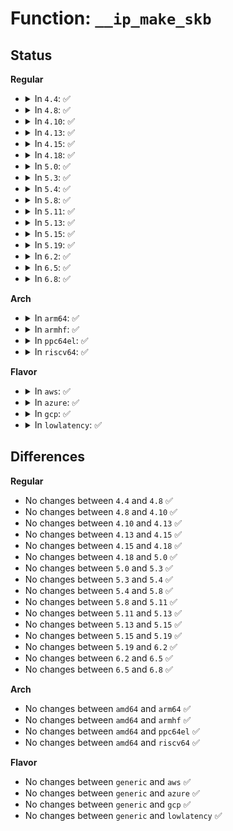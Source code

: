 # Function: <code>__ip_make_skb</code>

## Status
<b>Regular</b>
<ul>
<li>
<details>
<summary>In <code>4.4</code>: ✅</summary>

```c
struct sk_buff *__ip_make_skb(struct sock *sk, struct flowi4 *fl4, struct sk_buff_head *queue, struct inet_cork *cork);
```

**Collision:** Unique Global

**Inline:** No

**Transformation:** False

**Instances:**

```
In net/ipv4/ip_output.c (ffffffff8175f030)
Location: net/ipv4/ip_output.c:1348
Inline: False
Direct callers:
  - net/ipv4/ip_output.c:ip_push_pending_frames
  - net/ipv4/ip_output.c:ip_make_skb
  - net/ipv4/udp.c:udp_push_pending_frames
```
**Symbols:**

```
ffffffff8175f030-ffffffff8175f420: __ip_make_skb (STB_GLOBAL)
```
</details>
</li>
<li>
<details>
<summary>In <code>4.8</code>: ✅</summary>

```c
struct sk_buff *__ip_make_skb(struct sock *sk, struct flowi4 *fl4, struct sk_buff_head *queue, struct inet_cork *cork);
```

**Collision:** Unique Global

**Inline:** No

**Transformation:** False

**Instances:**

```
In net/ipv4/ip_output.c (ffffffff817cb2a0)
Location: net/ipv4/ip_output.c:1346
Inline: False
Direct callers:
  - net/ipv4/ip_output.c:ip_make_skb
  - net/ipv4/ip_output.c:ip_push_pending_frames
  - net/ipv4/udp.c:udp_push_pending_frames
```
**Symbols:**

```
ffffffff817cb2a0-ffffffff817cb6b3: __ip_make_skb (STB_GLOBAL)
```
</details>
</li>
<li>
<details>
<summary>In <code>4.10</code>: ✅</summary>

```c
struct sk_buff *__ip_make_skb(struct sock *sk, struct flowi4 *fl4, struct sk_buff_head *queue, struct inet_cork *cork);
```

**Collision:** Unique Global

**Inline:** No

**Transformation:** False

**Instances:**

```
In net/ipv4/ip_output.c (ffffffff817faf00)
Location: net/ipv4/ip_output.c:1387
Inline: False
Direct callers:
  - net/ipv4/ip_output.c:ip_make_skb
  - net/ipv4/ip_output.c:ip_push_pending_frames
  - net/ipv4/udp.c:udp_push_pending_frames
```
**Symbols:**

```
ffffffff817faf00-ffffffff817fb313: __ip_make_skb (STB_GLOBAL)
```
</details>
</li>
<li>
<details>
<summary>In <code>4.13</code>: ✅</summary>

```c
struct sk_buff *__ip_make_skb(struct sock *sk, struct flowi4 *fl4, struct sk_buff_head *queue, struct inet_cork *cork);
```

**Collision:** Unique Global

**Inline:** No

**Transformation:** False

**Instances:**

```
In net/ipv4/ip_output.c (ffffffff8181b2f0)
Location: net/ipv4/ip_output.c:1400
Inline: False
Direct callers:
  - net/ipv4/ip_output.c:ip_make_skb
  - net/ipv4/ip_output.c:ip_push_pending_frames
  - net/ipv4/udp.c:udp_push_pending_frames
```
**Symbols:**

```
ffffffff8181b2f0-ffffffff8181b706: __ip_make_skb (STB_GLOBAL)
```
</details>
</li>
<li>
<details>
<summary>In <code>4.15</code>: ✅</summary>

```c
struct sk_buff *__ip_make_skb(struct sock *sk, struct flowi4 *fl4, struct sk_buff_head *queue, struct inet_cork *cork);
```

**Collision:** Unique Global

**Inline:** No

**Transformation:** False

**Instances:**

```
In net/ipv4/ip_output.c (ffffffff8189a220)
Location: net/ipv4/ip_output.c:1318
Inline: False
Direct callers:
  - net/ipv4/ip_output.c:ip_make_skb
  - net/ipv4/ip_output.c:ip_push_pending_frames
  - net/ipv4/udp.c:udp_push_pending_frames
```
**Symbols:**

```
ffffffff8189a220-ffffffff8189a63c: __ip_make_skb (STB_GLOBAL)
```
</details>
</li>
<li>
<details>
<summary>In <code>4.18</code>: ✅</summary>

```c
struct sk_buff *__ip_make_skb(struct sock *sk, struct flowi4 *fl4, struct sk_buff_head *queue, struct inet_cork *cork);
```

**Collision:** Unique Global

**Inline:** No

**Transformation:** False

**Instances:**

```
In net/ipv4/ip_output.c (ffffffff818ee6f0)
Location: net/ipv4/ip_output.c:1342
Inline: False
Direct callers:
  - net/ipv4/ip_output.c:ip_make_skb
  - net/ipv4/ip_output.c:ip_push_pending_frames
  - net/ipv4/udp.c:udp_push_pending_frames
```
**Symbols:**

```
ffffffff818ee6f0-ffffffff818eeb0f: __ip_make_skb (STB_GLOBAL)
```
</details>
</li>
<li>
<details>
<summary>In <code>5.0</code>: ✅</summary>

```c
struct sk_buff *__ip_make_skb(struct sock *sk, struct flowi4 *fl4, struct sk_buff_head *queue, struct inet_cork *cork);
```

**Collision:** Unique Global

**Inline:** No

**Transformation:** False

**Instances:**

```
In net/ipv4/ip_output.c (ffffffff8191bea0)
Location: net/ipv4/ip_output.c:1368
Inline: False
Direct callers:
  - net/ipv4/ip_output.c:ip_make_skb
  - net/ipv4/ip_output.c:ip_push_pending_frames
  - net/ipv4/udp.c:udp_push_pending_frames
```
**Symbols:**

```
ffffffff8191bea0-ffffffff8191c2a6: __ip_make_skb (STB_GLOBAL)
```
</details>
</li>
<li>
<details>
<summary>In <code>5.3</code>: ✅</summary>

```c
struct sk_buff *__ip_make_skb(struct sock *sk, struct flowi4 *fl4, struct sk_buff_head *queue, struct inet_cork *cork);
```

**Collision:** Unique Global

**Inline:** No

**Transformation:** False

**Instances:**

```
In net/ipv4/ip_output.c (ffffffff8197e1b0)
Location: net/ipv4/ip_output.c:1457
Inline: False
Direct callers:
  - net/ipv4/ip_output.c:ip_make_skb
  - net/ipv4/ip_output.c:ip_push_pending_frames
  - net/ipv4/udp.c:udp_push_pending_frames
```
**Symbols:**

```
ffffffff8197e1b0-ffffffff8197e5d1: __ip_make_skb (STB_GLOBAL)
```
</details>
</li>
<li>
<details>
<summary>In <code>5.4</code>: ✅</summary>

```c
struct sk_buff *__ip_make_skb(struct sock *sk, struct flowi4 *fl4, struct sk_buff_head *queue, struct inet_cork *cork);
```

**Collision:** Unique Global

**Inline:** No

**Transformation:** False

**Instances:**

```
In net/ipv4/ip_output.c (ffffffff819b4b60)
Location: net/ipv4/ip_output.c:1465
Inline: False
Direct callers:
  - net/ipv4/ip_output.c:ip_make_skb
  - net/ipv4/ip_output.c:ip_push_pending_frames
  - net/ipv4/udp.c:udp_push_pending_frames
```
**Symbols:**

```
ffffffff819b4b60-ffffffff819b4f7d: __ip_make_skb (STB_GLOBAL)
```
</details>
</li>
<li>
<details>
<summary>In <code>5.8</code>: ✅</summary>

```c
struct sk_buff *__ip_make_skb(struct sock *sk, struct flowi4 *fl4, struct sk_buff_head *queue, struct inet_cork *cork);
```

**Collision:** Unique Global

**Inline:** No

**Transformation:** False

**Instances:**

```
In net/ipv4/ip_output.c (ffffffff81a9ed40)
Location: net/ipv4/ip_output.c:1464
Inline: False
Direct callers:
  - net/ipv4/ip_output.c:ip_make_skb
  - net/ipv4/ip_output.c:ip_push_pending_frames
  - net/ipv4/udp.c:udp_sendpage
  - net/ipv4/udp.c:udp_sendmsg
```
**Symbols:**

```
ffffffff81a9ed40-ffffffff81a9f176: __ip_make_skb (STB_GLOBAL)
```
</details>
</li>
<li>
<details>
<summary>In <code>5.11</code>: ✅</summary>

```c
struct sk_buff *__ip_make_skb(struct sock *sk, struct flowi4 *fl4, struct sk_buff_head *queue, struct inet_cork *cork);
```

**Collision:** Unique Global

**Inline:** No

**Transformation:** False

**Instances:**

```
In net/ipv4/ip_output.c (ffffffff81aa8c80)
Location: net/ipv4/ip_output.c:1471
Inline: False
Direct callers:
  - net/ipv4/ip_output.c:ip_make_skb
  - net/ipv4/ip_output.c:ip_push_pending_frames
  - net/ipv4/udp.c:udp_sendpage
  - net/ipv4/udp.c:udp_sendmsg
```
**Symbols:**

```
ffffffff81aa8c80-ffffffff81aa90b6: __ip_make_skb (STB_GLOBAL)
```
</details>
</li>
<li>
<details>
<summary>In <code>5.13</code>: ✅</summary>

```c
struct sk_buff *__ip_make_skb(struct sock *sk, struct flowi4 *fl4, struct sk_buff_head *queue, struct inet_cork *cork);
```

**Collision:** Unique Global

**Inline:** No

**Transformation:** False

**Instances:**

```
In net/ipv4/ip_output.c (ffffffff81a93da0)
Location: net/ipv4/ip_output.c:1475
Inline: False
Direct callers:
  - net/ipv4/ip_output.c:ip_make_skb
  - net/ipv4/ip_output.c:ip_push_pending_frames
  - net/ipv4/udp.c:udp_sendpage
  - net/ipv4/udp.c:udp_sendmsg
```
**Symbols:**

```
ffffffff81a93da0-ffffffff81a94214: __ip_make_skb (STB_GLOBAL)
```
</details>
</li>
<li>
<details>
<summary>In <code>5.15</code>: ✅</summary>

```c
struct sk_buff *__ip_make_skb(struct sock *sk, struct flowi4 *fl4, struct sk_buff_head *queue, struct inet_cork *cork);
```

**Collision:** Unique Global

**Inline:** No

**Transformation:** False

**Instances:**

```
In net/ipv4/ip_output.c (ffffffff81b4f1e0)
Location: net/ipv4/ip_output.c:1474
Inline: False
Direct callers:
  - net/ipv4/ip_output.c:ip_make_skb
  - net/ipv4/ip_output.c:ip_push_pending_frames
  - net/ipv4/udp.c:udp_sendpage
  - net/ipv4/udp.c:udp_sendmsg
```
**Symbols:**

```
ffffffff81b4f1e0-ffffffff81b4f692: __ip_make_skb (STB_GLOBAL)
```
</details>
</li>
<li>
<details>
<summary>In <code>5.19</code>: ✅</summary>

```c
struct sk_buff *__ip_make_skb(struct sock *sk, struct flowi4 *fl4, struct sk_buff_head *queue, struct inet_cork *cork);
```

**Collision:** Unique Global

**Inline:** No

**Transformation:** False

**Instances:**

```
In net/ipv4/ip_output.c (ffffffff81cdcb70)
Location: net/ipv4/ip_output.c:1474
Inline: False
Direct callers:
  - net/ipv4/ip_output.c:ip_make_skb
  - net/ipv4/ip_output.c:ip_push_pending_frames
  - net/ipv4/udp.c:udp_sendpage
  - net/ipv4/udp.c:udp_sendmsg
```
**Symbols:**

```
ffffffff81cdcb70-ffffffff81cdd02f: __ip_make_skb (STB_GLOBAL)
```
</details>
</li>
<li>
<details>
<summary>In <code>6.2</code>: ✅</summary>

```c
struct sk_buff *__ip_make_skb(struct sock *sk, struct flowi4 *fl4, struct sk_buff_head *queue, struct inet_cork *cork);
```

**Collision:** Unique Global

**Inline:** No

**Transformation:** False

**Instances:**

```
In net/ipv4/ip_output.c (ffffffff81e9d5e0)
Location: net/ipv4/ip_output.c:1489
Inline: False
Direct callers:
  - net/ipv4/ip_output.c:ip_make_skb
  - net/ipv4/ip_output.c:ip_push_pending_frames
  - net/ipv4/udp.c:udp_sendpage
  - net/ipv4/udp.c:udp_sendmsg
```
**Symbols:**

```
ffffffff81e9d5e0-ffffffff81e9da9f: __ip_make_skb (STB_GLOBAL)
```
</details>
</li>
<li>
<details>
<summary>In <code>6.5</code>: ✅</summary>

```c
struct sk_buff *__ip_make_skb(struct sock *sk, struct flowi4 *fl4, struct sk_buff_head *queue, struct inet_cork *cork);
```

**Collision:** Unique Global

**Inline:** No

**Transformation:** False

**Instances:**

```
In net/ipv4/ip_output.c (ffffffff81efbd30)
Location: net/ipv4/ip_output.c:1379
Inline: False
Direct callers:
  - net/ipv4/ip_output.c:ip_make_skb
  - net/ipv4/ip_output.c:ip_push_pending_frames
  - net/ipv4/udp.c:udp_splice_eof
  - net/ipv4/udp.c:udp_sendmsg
```
**Symbols:**

```
ffffffff81efbd30-ffffffff81efc252: __ip_make_skb (STB_GLOBAL)
```
</details>
</li>
<li>
<details>
<summary>In <code>6.8</code>: ✅</summary>

```c
struct sk_buff *__ip_make_skb(struct sock *sk, struct flowi4 *fl4, struct sk_buff_head *queue, struct inet_cork *cork);
```

**Collision:** Unique Global

**Inline:** No

**Transformation:** False

**Instances:**

```
In net/ipv4/ip_output.c (ffffffff81fbfc70)
Location: net/ipv4/ip_output.c:1383
Inline: False
Direct callers:
  - net/ipv4/ip_output.c:ip_make_skb
  - net/ipv4/ip_output.c:ip_push_pending_frames
  - net/ipv4/udp.c:udp_splice_eof
  - net/ipv4/udp.c:udp_sendmsg
```
**Symbols:**

```
ffffffff81fbfc70-ffffffff81fc0195: __ip_make_skb (STB_GLOBAL)
```
</details>
</li>
</ul>
<b>Arch</b>
<ul>
<li>
<details>
<summary>In <code>arm64</code>: ✅</summary>

```c
struct sk_buff *__ip_make_skb(struct sock *sk, struct flowi4 *fl4, struct sk_buff_head *queue, struct inet_cork *cork);
```

**Collision:** Unique Global

**Inline:** No

**Transformation:** False

**Instances:**

```
In net/ipv4/ip_output.c (ffff800010c652f0)
Location: net/ipv4/ip_output.c:1465
Inline: False
Direct callers:
  - net/ipv4/ip_output.c:ip_make_skb
  - net/ipv4/ip_output.c:ip_push_pending_frames
  - net/ipv4/udp.c:udp_push_pending_frames
```
**Symbols:**

```
ffff800010c652f0-ffff800010c656b8: __ip_make_skb (STB_GLOBAL)
```
</details>
</li>
<li>
<details>
<summary>In <code>armhf</code>: ✅</summary>

```c
struct sk_buff *__ip_make_skb(struct sock *sk, struct flowi4 *fl4, struct sk_buff_head *queue, struct inet_cork *cork);
```

**Collision:** Unique Global

**Inline:** No

**Transformation:** False

**Instances:**

```
In net/ipv4/ip_output.c (c0d74f2c)
Location: net/ipv4/ip_output.c:1465
Inline: False
Direct callers:
  - net/ipv4/ip_output.c:ip_make_skb
  - net/ipv4/ip_output.c:ip_push_pending_frames
  - net/ipv4/udp.c:udp_push_pending_frames
```
**Symbols:**

```
c0d74f2c-c0d75318: __ip_make_skb (STB_GLOBAL)
```
</details>
</li>
<li>
<details>
<summary>In <code>ppc64el</code>: ✅</summary>

```c
struct sk_buff *__ip_make_skb(struct sock *sk, struct flowi4 *fl4, struct sk_buff_head *queue, struct inet_cork *cork);
```

**Collision:** Unique Global

**Inline:** No

**Transformation:** False

**Instances:**

```
In net/ipv4/ip_output.c (c000000000d69830)
Location: net/ipv4/ip_output.c:1465
Inline: False
Direct callers:
  - net/ipv4/ip_output.c:ip_make_skb
  - net/ipv4/ip_output.c:ip_push_pending_frames
  - net/ipv4/udp.c:udp_push_pending_frames
```
**Symbols:**

```
c000000000d69830-c000000000d69d48: __ip_make_skb (STB_GLOBAL)
```
</details>
</li>
<li>
<details>
<summary>In <code>riscv64</code>: ✅</summary>

```c
struct sk_buff *__ip_make_skb(struct sock *sk, struct flowi4 *fl4, struct sk_buff_head *queue, struct inet_cork *cork);
```

**Collision:** Unique Global

**Inline:** No

**Transformation:** False

**Instances:**

```
In net/ipv4/ip_output.c (ffffffe0007ccb42)
Location: net/ipv4/ip_output.c:1465
Inline: False
Direct callers:
  - net/ipv4/ip_output.c:ip_make_skb
  - net/ipv4/ip_output.c:ip_push_pending_frames
  - net/ipv4/udp.c:udp_push_pending_frames
```
**Symbols:**

```
ffffffe0007ccb42-ffffffe0007ccea2: __ip_make_skb (STB_GLOBAL)
```
</details>
</li>
</ul>
<b>Flavor</b>
<ul>
<li>
<details>
<summary>In <code>aws</code>: ✅</summary>

```c
struct sk_buff *__ip_make_skb(struct sock *sk, struct flowi4 *fl4, struct sk_buff_head *queue, struct inet_cork *cork);
```

**Collision:** Unique Global

**Inline:** No

**Transformation:** False

**Instances:**

```
In net/ipv4/ip_output.c (ffffffff819549d0)
Location: net/ipv4/ip_output.c:1465
Inline: False
Direct callers:
  - net/ipv4/ip_output.c:ip_make_skb
  - net/ipv4/ip_output.c:ip_push_pending_frames
  - net/ipv4/udp.c:udp_push_pending_frames
```
**Symbols:**

```
ffffffff819549d0-ffffffff81954ded: __ip_make_skb (STB_GLOBAL)
```
</details>
</li>
<li>
<details>
<summary>In <code>azure</code>: ✅</summary>

```c
struct sk_buff *__ip_make_skb(struct sock *sk, struct flowi4 *fl4, struct sk_buff_head *queue, struct inet_cork *cork);
```

**Collision:** Unique Global

**Inline:** No

**Transformation:** False

**Instances:**

```
In net/ipv4/ip_output.c (ffffffff8190e4c0)
Location: net/ipv4/ip_output.c:1465
Inline: False
Direct callers:
  - net/ipv4/ip_output.c:ip_make_skb
  - net/ipv4/ip_output.c:ip_push_pending_frames
  - net/ipv4/udp.c:udp_push_pending_frames
```
**Symbols:**

```
ffffffff8190e4c0-ffffffff8190e8dd: __ip_make_skb (STB_GLOBAL)
```
</details>
</li>
<li>
<details>
<summary>In <code>gcp</code>: ✅</summary>

```c
struct sk_buff *__ip_make_skb(struct sock *sk, struct flowi4 *fl4, struct sk_buff_head *queue, struct inet_cork *cork);
```

**Collision:** Unique Global

**Inline:** No

**Transformation:** False

**Instances:**

```
In net/ipv4/ip_output.c (ffffffff819bf1a0)
Location: net/ipv4/ip_output.c:1465
Inline: False
Direct callers:
  - net/ipv4/ip_output.c:ip_make_skb
  - net/ipv4/ip_output.c:ip_push_pending_frames
  - net/ipv4/udp.c:udp_push_pending_frames
```
**Symbols:**

```
ffffffff819bf1a0-ffffffff819bf5bd: __ip_make_skb (STB_GLOBAL)
```
</details>
</li>
<li>
<details>
<summary>In <code>lowlatency</code>: ✅</summary>

```c
struct sk_buff *__ip_make_skb(struct sock *sk, struct flowi4 *fl4, struct sk_buff_head *queue, struct inet_cork *cork);
```

**Collision:** Unique Global

**Inline:** No

**Transformation:** False

**Instances:**

```
In net/ipv4/ip_output.c (ffffffff819c8b20)
Location: net/ipv4/ip_output.c:1465
Inline: False
Direct callers:
  - net/ipv4/ip_output.c:ip_make_skb
  - net/ipv4/ip_output.c:ip_push_pending_frames
  - net/ipv4/udp.c:udp_push_pending_frames
```
**Symbols:**

```
ffffffff819c8b20-ffffffff819c8f3d: __ip_make_skb (STB_GLOBAL)
```
</details>
</li>
</ul>

## Differences
<b>Regular</b>
<ul>
<li>
No changes between <code>4.4</code> and <code>4.8</code> ✅
</li>
<li>
No changes between <code>4.8</code> and <code>4.10</code> ✅
</li>
<li>
No changes between <code>4.10</code> and <code>4.13</code> ✅
</li>
<li>
No changes between <code>4.13</code> and <code>4.15</code> ✅
</li>
<li>
No changes between <code>4.15</code> and <code>4.18</code> ✅
</li>
<li>
No changes between <code>4.18</code> and <code>5.0</code> ✅
</li>
<li>
No changes between <code>5.0</code> and <code>5.3</code> ✅
</li>
<li>
No changes between <code>5.3</code> and <code>5.4</code> ✅
</li>
<li>
No changes between <code>5.4</code> and <code>5.8</code> ✅
</li>
<li>
No changes between <code>5.8</code> and <code>5.11</code> ✅
</li>
<li>
No changes between <code>5.11</code> and <code>5.13</code> ✅
</li>
<li>
No changes between <code>5.13</code> and <code>5.15</code> ✅
</li>
<li>
No changes between <code>5.15</code> and <code>5.19</code> ✅
</li>
<li>
No changes between <code>5.19</code> and <code>6.2</code> ✅
</li>
<li>
No changes between <code>6.2</code> and <code>6.5</code> ✅
</li>
<li>
No changes between <code>6.5</code> and <code>6.8</code> ✅
</li>
</ul>
<b>Arch</b>
<ul>
<li>
No changes between <code>amd64</code> and <code>arm64</code> ✅
</li>
<li>
No changes between <code>amd64</code> and <code>armhf</code> ✅
</li>
<li>
No changes between <code>amd64</code> and <code>ppc64el</code> ✅
</li>
<li>
No changes between <code>amd64</code> and <code>riscv64</code> ✅
</li>
</ul>
<b>Flavor</b>
<ul>
<li>
No changes between <code>generic</code> and <code>aws</code> ✅
</li>
<li>
No changes between <code>generic</code> and <code>azure</code> ✅
</li>
<li>
No changes between <code>generic</code> and <code>gcp</code> ✅
</li>
<li>
No changes between <code>generic</code> and <code>lowlatency</code> ✅
</li>
</ul>
